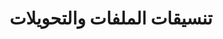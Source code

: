 ---
title: تنسيقات الملفات والتحويلات
type: docs
weight: 40
url: /java/file-formats-and-conversions/
---
